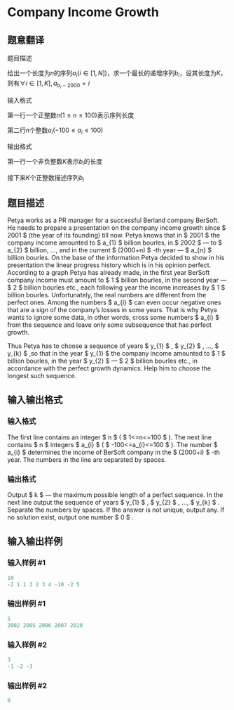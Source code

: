# Company Income Growth

## 题意翻译

题目描述

给出一个长度为$n$的序列$a_i(i \in [1,N])$，求一个最长的递增序列$b_i$，设其长度为$K$，则有$\forall i \in [1,K] , a_{b_i-2000}=i$

输入格式

第一行一个正整数$n(1 \leq n \leq 100)$表示序列长度

第二行$n$个整数$a_i(-100 \leq a_i \leq 100)$

输出格式

第一行一个非负整数$K$表示$b_i$的长度

接下来$K$个正整数描述序列$b_i$

## 题目描述

Petya works as a PR manager for a successful Berland company BerSoft. He needs to prepare a presentation on the company income growth since $ 2001 $ (the year of its founding) till now. Petya knows that in $ 2001 $ the company income amounted to $ a_{1} $ billion bourles, in $ 2002 $ — to $ a_{2} $ billion, ..., and in the current $ (2000+n) $ -th year — $ a_{n} $ billion bourles. On the base of the information Petya decided to show in his presentation the linear progress history which is in his opinion perfect. According to a graph Petya has already made, in the first year BerSoft company income must amount to $ 1 $ billion bourles, in the second year — $ 2 $ billion bourles etc., each following year the income increases by $ 1 $ billion bourles. Unfortunately, the real numbers are different from the perfect ones. Among the numbers $ a_{i} $ can even occur negative ones that are a sign of the company’s losses in some years. That is why Petya wants to ignore some data, in other words, cross some numbers $ a_{i} $ from the sequence and leave only some subsequence that has perfect growth.

Thus Petya has to choose a sequence of years $ y_{1} $ , $ y_{2} $ , ..., $ y_{k} $ ,so that in the year $ y_{1} $ the company income amounted to $ 1 $ billion bourles, in the year $ y_{2} $ — $ 2 $ billion bourles etc., in accordance with the perfect growth dynamics. Help him to choose the longest such sequence.

## 输入输出格式

### 输入格式

The first line contains an integer $ n $ ( $ 1<=n<=100 $ ). The next line contains $ n $ integers $ a_{i} $ ( $ -100<=a_{i}<=100 $ ). The number $ a_{i} $ determines the income of BerSoft company in the $ (2000+i) $ -th year. The numbers in the line are separated by spaces.

### 输出格式

Output $ k $ — the maximum possible length of a perfect sequence. In the next line output the sequence of years $ y_{1} $ , $ y_{2} $ , ..., $ y_{k} $ . Separate the numbers by spaces. If the answer is not unique, output any. If no solution exist, output one number $ 0 $ .

## 输入输出样例

### 输入样例 #1

```cpp
10
-2 1 1 3 2 3 4 -10 -2 5

```
### 输出样例 #1

```cpp
5
2002 2005 2006 2007 2010

```
### 输入样例 #2

```cpp
3
-1 -2 -3

```
### 输出样例 #2

```cpp
0

```
